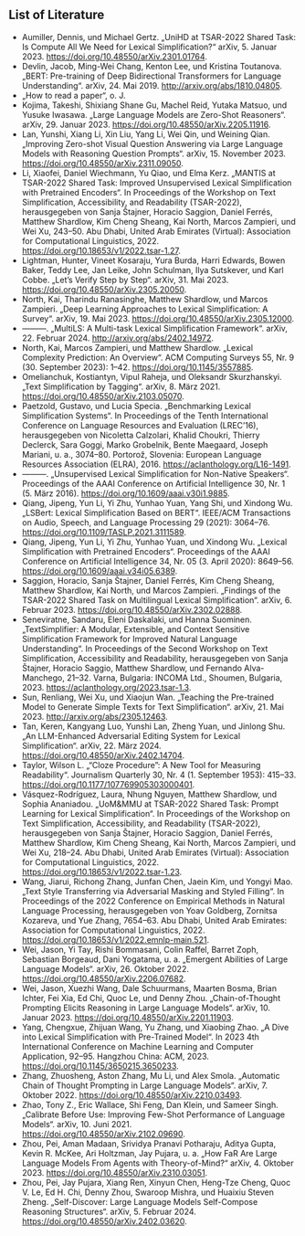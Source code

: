 ## List of Literature
- Aumiller, Dennis, und Michael Gertz. „UniHD at TSAR-2022 Shared Task: Is Compute All We Need for Lexical Simplification?“ arXiv, 5. Januar 2023. https://doi.org/10.48550/arXiv.2301.01764.  
- Devlin, Jacob, Ming-Wei Chang, Kenton Lee, und Kristina Toutanova. „BERT: Pre-training of Deep Bidirectional Transformers for Language Understanding“. arXiv, 24. Mai 2019. http://arxiv.org/abs/1810.04805.  
- „How to read a paper“, o. J.  
- Kojima, Takeshi, Shixiang Shane Gu, Machel Reid, Yutaka Matsuo, und Yusuke Iwasawa. „Large Language Models are Zero-Shot Reasoners“. arXiv, 29. Januar 2023. https://doi.org/10.48550/arXiv.2205.11916.  
- Lan, Yunshi, Xiang Li, Xin Liu, Yang Li, Wei Qin, und Weining Qian. „Improving Zero-shot Visual Question Answering via Large Language Models with Reasoning Question Prompts“. arXiv, 15. November 2023. https://doi.org/10.48550/arXiv.2311.09050.  
- Li, Xiaofei, Daniel Wiechmann, Yu Qiao, und Elma Kerz. „MANTIS at TSAR-2022 Shared Task: Improved Unsupervised Lexical Simplification with Pretrained Encoders“. In Proceedings of the Workshop on Text Simplification, Accessibility, and Readability (TSAR-2022), herausgegeben von Sanja Štajner, Horacio Saggion, Daniel Ferrés, Matthew Shardlow, Kim Cheng Sheang, Kai North, Marcos Zampieri, und Wei Xu, 243–50. Abu Dhabi, United Arab Emirates (Virtual): Association for Computational Linguistics, 2022. https://doi.org/10.18653/v1/2022.tsar-1.27.  
- Lightman, Hunter, Vineet Kosaraju, Yura Burda, Harri Edwards, Bowen Baker, Teddy Lee, Jan Leike, John Schulman, Ilya Sutskever, und Karl Cobbe. „Let’s Verify Step by Step“. arXiv, 31. Mai 2023. https://doi.org/10.48550/arXiv.2305.20050.  
- North, Kai, Tharindu Ranasinghe, Matthew Shardlow, und Marcos Zampieri. „Deep Learning Approaches to Lexical Simplification: A Survey“. arXiv, 19. Mai 2023. https://doi.org/10.48550/arXiv.2305.12000.  
- ———. „MultiLS: A Multi-task Lexical Simplification Framework“. arXiv, 22. Februar 2024. http://arxiv.org/abs/2402.14972.  
- North, Kai, Marcos Zampieri, und Matthew Shardlow. „Lexical Complexity Prediction: An Overview“. ACM Computing Surveys 55, Nr. 9 (30. September 2023): 1–42. https://doi.org/10.1145/3557885.  
- Omelianchuk, Kostiantyn, Vipul Raheja, und Oleksandr Skurzhanskyi. „Text Simplification by Tagging“. arXiv, 8. März 2021. https://doi.org/10.48550/arXiv.2103.05070.  
- Paetzold, Gustavo, und Lucia Specia. „Benchmarking Lexical Simplification Systems“. In Proceedings of the Tenth International Conference on Language Resources and Evaluation (LREC’16), herausgegeben von Nicoletta Calzolari, Khalid Choukri, Thierry Declerck, Sara Goggi, Marko Grobelnik, Bente Maegaard, Joseph Mariani, u. a., 3074–80. Portorož, Slovenia: European Language Resources Association (ELRA), 2016. https://aclanthology.org/L16-1491.  
- ———. „Unsupervised Lexical Simplification for Non-Native Speakers“. Proceedings of the AAAI Conference on Artificial Intelligence 30, Nr. 1 (5. März 2016). https://doi.org/10.1609/aaai.v30i1.9885.
- Qiang, Jipeng, Yun Li, Yi Zhu, Yunhao Yuan, Yang Shi, und Xindong Wu. „LSBert: Lexical Simplification Based on BERT“. IEEE/ACM Transactions on Audio, Speech, and Language Processing 29 (2021): 3064–76. https://doi.org/10.1109/TASLP.2021.3111589.  
- Qiang, Jipeng, Yun Li, Yi Zhu, Yunhao Yuan, und Xindong Wu. „Lexical Simplification with Pretrained Encoders“. Proceedings of the AAAI Conference on Artificial Intelligence 34, Nr. 05 (3. April 2020): 8649–56. https://doi.org/10.1609/aaai.v34i05.6389.  
- Saggion, Horacio, Sanja Štajner, Daniel Ferrés, Kim Cheng Sheang, Matthew Shardlow, Kai North, und Marcos Zampieri. „Findings of the TSAR-2022 Shared Task on Multilingual Lexical Simplification“. arXiv, 6. Februar 2023. https://doi.org/10.48550/arXiv.2302.02888.  
- Seneviratne, Sandaru, Eleni Daskalaki, und Hanna Suominen. „TextSimplifier: A Modular, Extensible, and Context Sensitive Simplification Framework for Improved Natural Language Understanding“. In Proceedings of the Second Workshop on Text Simplification, Accessibility and Readability, herausgegeben von Sanja Štajner, Horacio Saggio, Matthew Shardlow, und Fernando Alva-Manchego, 21–32. Varna, Bulgaria: INCOMA Ltd., Shoumen, Bulgaria, 2023. https://aclanthology.org/2023.tsar-1.3.  
- Sun, Renliang, Wei Xu, und Xiaojun Wan. „Teaching the Pre-trained Model to Generate Simple Texts for Text Simplification“. arXiv, 21. Mai 2023. http://arxiv.org/abs/2305.12463.  
- Tan, Keren, Kangyang Luo, Yunshi Lan, Zheng Yuan, und Jinlong Shu. „An LLM-Enhanced Adversarial Editing System for Lexical Simplification“. arXiv, 22. März 2024. https://doi.org/10.48550/arXiv.2402.14704.  
- Taylor, Wilson L. „“Cloze Procedure”: A New Tool for Measuring Readability“. Journalism Quarterly 30, Nr. 4 (1. September 1953): 415–33. https://doi.org/10.1177/107769905303000401.  
- Vásquez-Rodríguez, Laura, Nhung Nguyen, Matthew Shardlow, und Sophia Ananiadou. „UoM&MMU at TSAR-2022 Shared Task: Prompt Learning for Lexical Simplification“. In Proceedings of the Workshop on Text Simplification, Accessibility, and Readability (TSAR-2022), herausgegeben von Sanja Štajner, Horacio Saggion, Daniel Ferrés, Matthew Shardlow, Kim Cheng Sheang, Kai North, Marcos Zampieri, und Wei Xu, 218–24. Abu Dhabi, United Arab Emirates (Virtual): Association for Computational Linguistics, 2022. https://doi.org/10.18653/v1/2022.tsar-1.23.  
- Wang, Jiarui, Richong Zhang, Junfan Chen, Jaein Kim, und Yongyi Mao. „Text Style Transferring via Adversarial Masking and Styled Filling“. In Proceedings of the 2022 Conference on Empirical Methods in Natural Language Processing, herausgegeben von Yoav Goldberg, Zornitsa Kozareva, und Yue Zhang, 7654–63. Abu Dhabi, United Arab Emirates: Association for Computational Linguistics, 2022. https://doi.org/10.18653/v1/2022.emnlp-main.521.  
- Wei, Jason, Yi Tay, Rishi Bommasani, Colin Raffel, Barret Zoph, Sebastian Borgeaud, Dani Yogatama, u. a. „Emergent Abilities of Large Language Models“. arXiv, 26. Oktober 2022. https://doi.org/10.48550/arXiv.2206.07682.  
- Wei, Jason, Xuezhi Wang, Dale Schuurmans, Maarten Bosma, Brian Ichter, Fei Xia, Ed Chi, Quoc Le, und Denny Zhou. „Chain-of-Thought Prompting Elicits Reasoning in Large Language Models“. arXiv, 10. Januar 2023. https://doi.org/10.48550/arXiv.2201.11903.  
- Yang, Chengxue, Zhijuan Wang, Yu Zhang, und Xiaobing Zhao. „A Dive into Lexical Simplification with Pre-Trained Model“. In 2023 4th International Conference on Machine Learning and Computer Application, 92–95. Hangzhou China: ACM, 2023. https://doi.org/10.1145/3650215.3650233.  
- Zhang, Zhuosheng, Aston Zhang, Mu Li, und Alex Smola. „Automatic Chain of Thought Prompting in Large Language Models“. arXiv, 7. Oktober 2022. https://doi.org/10.48550/arXiv.2210.03493.  
- Zhao, Tony Z., Eric Wallace, Shi Feng, Dan Klein, und Sameer Singh. „Calibrate Before Use: Improving Few-Shot Performance of Language Models“. arXiv, 10. Juni 2021. https://doi.org/10.48550/arXiv.2102.09690.  
- Zhou, Pei, Aman Madaan, Srividya Pranavi Potharaju, Aditya Gupta, Kevin R. McKee, Ari Holtzman, Jay Pujara, u. a. „How FaR Are Large Language Models From Agents with Theory-of-Mind?“ arXiv, 4. Oktober 2023. https://doi.org/10.48550/arXiv.2310.03051.  
- Zhou, Pei, Jay Pujara, Xiang Ren, Xinyun Chen, Heng-Tze Cheng, Quoc V. Le, Ed H. Chi, Denny Zhou, Swaroop Mishra, und Huaixiu Steven Zheng. „Self-Discover: Large Language Models Self-Compose Reasoning Structures“. arXiv, 5. Februar 2024. https://doi.org/10.48550/arXiv.2402.03620.  
